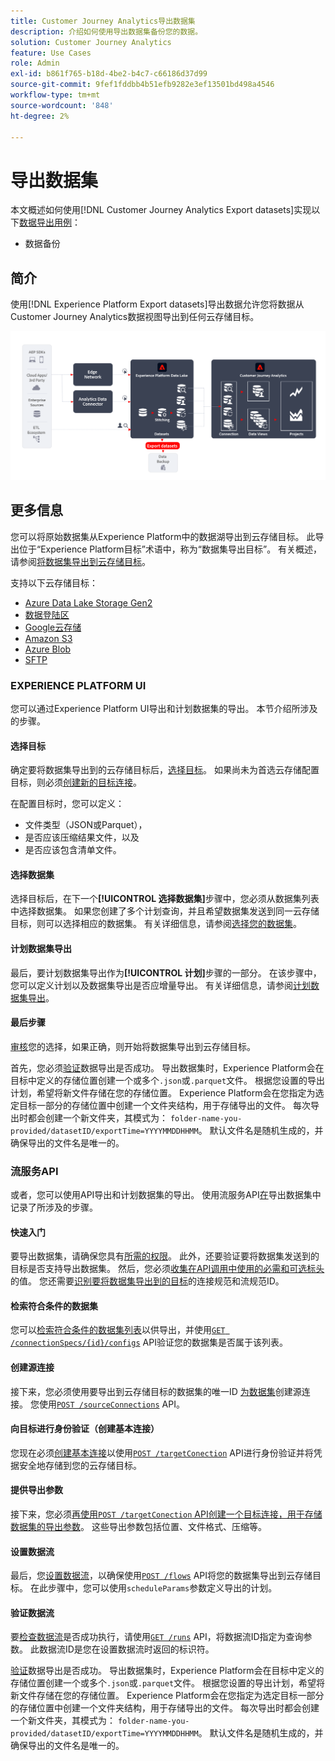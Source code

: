 ```yaml
---
title: Customer Journey Analytics导出数据集
description: 介绍如何使用导出数据集备份您的数据。
solution: Customer Journey Analytics
feature: Use Cases
role: Admin
exl-id: b861f765-b18d-4be2-b4c7-c66186d37d99
source-git-commit: 9fef1fddbb4b51efb9282e3ef13501bd498a4546
workflow-type: tm+mt
source-wordcount: '848'
ht-degree: 2%

---
```


# 导出数据集

本文概述如何使用[!DNL Customer Journey Analytics Export datasets]实现以下[数据导出用例](overview.md)：

- 数据备份

## 简介

使用[!DNL Experience Platform Export datasets]导出数据允许您将数据从Customer Journey Analytics数据视图导出到任何云存储目标。

![BI扩展](../assets/export-datasets.svg)

## 更多信息

您可以将原始数据集从Experience Platform中的数据湖导出到云存储目标。 此导出位于“Experience Platform目标”术语中，称为“数据集导出目标”。 有关概述，请参阅[将数据集导出到云存储目标](https://experienceleague.adobe.com/zh-hans/docs/experience-platform/destinations/ui/activate/export-datasets)。

支持以下云存储目标：

- [Azure Data Lake Storage Gen2](https://experienceleague.adobe.com/en/docs/experience-platform/destinations/catalog/cloud-storage/adls-gen2)
- [数据登陆区](https://experienceleague.adobe.com/en/docs/experience-platform/destinations/catalog/cloud-storage/data-landing-zone)
- [Google云存储](https://experienceleague.adobe.com/en/docs/experience-platform/destinations/catalog/cloud-storage/google-cloud-storage)
- [Amazon S3](https://experienceleague.adobe.com/en/docs/experience-platform/destinations/catalog/cloud-storage/amazon-s3#changelog)
- [Azure Blob](https://experienceleague.adobe.com/en/docs/experience-platform/destinations/catalog/cloud-storage/azure-blob#changelog)
- [SFTP](https://experienceleague.adobe.com/en/docs/experience-platform/destinations/catalog/cloud-storage/sftp#changelog)


### EXPERIENCE PLATFORM UI

您可以通过Experience Platform UI导出和计划数据集的导出。 本节介绍所涉及的步骤。

#### 选择目标

确定要将数据集导出到的云存储目标后，[选择目标](https://experienceleague.adobe.com/en/docs/experience-platform/destinations/ui/activate/export-datasets#select-destination)。 如果尚未为首选云存储配置目标，则必须[创建新的目标连接](https://experienceleague.adobe.com/en/docs/experience-platform/destinations/ui/connect-destination)。

在配置目标时，您可以定义：

- 文件类型（JSON或Parquet），
- 是否应该压缩结果文件，以及
- 是否应该包含清单文件。


#### 选择数据集

选择目标后，在下一个&#x200B;**[!UICONTROL 选择数据集]**&#x200B;步骤中，您必须从数据集列表中选择数据集。 如果您创建了多个计划查询，并且希望数据集发送到同一云存储目标，则可以选择相应的数据集。 有关详细信息，请参阅[选择您的数据集](https://experienceleague.adobe.com/en/docs/experience-platform/destinations/ui/activate/export-datasets#select-datasets)。

#### 计划数据集导出

最后，要计划数据集导出作为&#x200B;**[!UICONTROL 计划]**&#x200B;步骤的一部分。 在该步骤中，您可以定义计划以及数据集导出是否应增量导出。 有关详细信息，请参阅[计划数据集导出](https://experienceleague.adobe.com/en/docs/experience-platform/destinations/ui/activate/export-datasets#scheduling)。


#### 最后步骤

[审核](https://experienceleague.adobe.com/en/docs/experience-platform/destinations/ui/activate/export-datasets#review)您的选择，如果正确，则开始将数据集导出到云存储目标。

首先，您必须[验证](https://experienceleague.adobe.com/en/docs/experience-platform/destinations/ui/activate/export-datasets#verify)数据导出是否成功。 导出数据集时，Experience Platform会在目标中定义的存储位置创建一个或多个`.json`或`.parquet`文件。 根据您设置的导出计划，希望将新文件存储在您的存储位置。 Experience Platform会在您指定为选定目标一部分的存储位置中创建一个文件夹结构，用于存储导出的文件。 每次导出时都会创建一个新文件夹，其模式为： `folder-name-you-provided/datasetID/exportTime=YYYYMMDDHHMM`。 默认文件名是随机生成的，并确保导出的文件名是唯一的。

### 流服务API

或者，您可以使用API导出和计划数据集的导出。 使用流服务API[在](https://experienceleague.adobe.com/en/docs/experience-platform/destinations/api/export-datasets)导出数据集中记录了所涉及的步骤。

#### 快速入门

要导出数据集，请确保您具有[所需的权限](https://experienceleague.adobe.com/en/docs/experience-platform/destinations/api/export-datasets#permissions)。 此外，还要验证要将数据集发送到的目标是否支持导出数据集。 然后，您必须[收集在API调用中使用的必需和可选标头](https://experienceleague.adobe.com/en/docs/experience-platform/destinations/api/export-datasets#gather-values-headers)的值。 您还需要[识别要将数据集导出到的目标](https://experienceleague.adobe.com/en/docs/experience-platform/destinations/api/export-datasets#gather-connection-spec-flow-spec)的连接规范和流规范ID。

#### 检索符合条件的数据集

您可以[检索符合条件的数据集列表](https://experienceleague.adobe.com/en/docs/experience-platform/destinations/api/export-datasets#retrieve-list-of-available-datasets)以供导出，并使用[`GET /connectionSpecs/{id}/configs`](https://developer.adobe.com/experience-platform-apis/references/destinations/#tag/Configurations/operation/getDatasets) API验证您的数据集是否属于该列表。


#### 创建源连接

接下来，您必须使用要导出到云存储目标的数据集的唯一ID [为数据集](https://experienceleague.adobe.com/en/docs/experience-platform/destinations/api/export-datasets#create-source-connection)创建源连接。 您使用[`POST /sourceConnections`](https://developer.adobe.com/experience-platform-apis/references/destinations/#tag/Source-connections/operation/postSourceConnection) API。

#### 向目标进行身份验证（创建基本连接）

您现在必须[创建基本连接](https://experienceleague.adobe.com/en/docs/experience-platform/destinations/api/export-datasets#create-base-connection)以使用[`POST /targetConection`](https://developer.adobe.com/experience-platform-apis/references/destinations/#tag/Target-connections/operation/postTargetConnection) API进行身份验证并将凭据安全地存储到您的云存储目标。


#### 提供导出参数

接下来，您必须[再使用](https://experienceleague.adobe.com/en/docs/experience-platform/destinations/api/export-datasets#create-target-connection)[`POST /targetConection` API创建一个目标连接，用于存储数据集的导出参数](https://developer.adobe.com/experience-platform-apis/references/destinations/#tag/Target-connections/operation/postTargetConnection)。 这些导出参数包括位置、文件格式、压缩等。

#### 设置数据流

最后，您[设置数据流](https://experienceleague.adobe.com/en/docs/experience-platform/destinations/api/export-datasets#create-dataflow)，以确保使用[`POST /flows`](https://developer.adobe.com/experience-platform-apis/references/destinations/#tag/Dataflows/operation/postFlow) API将您的数据集导出到云存储目标。 在此步骤中，您可以使用`scheduleParams`参数定义导出的计划。

#### 验证数据流

要[检查数据流](https://experienceleague.adobe.com/en/docs/experience-platform/destinations/api/export-datasets#get-dataflow-runs)是否成功执行，请使用[`GET /runs`](https://developer.adobe.com/experience-platform-apis/references/destinations/#tag/Dataflow-runs/operation/getFlowRuns) API，将数据流ID指定为查询参数。 此数据流ID是您在设置数据流时返回的标识符。

[验证](https://experienceleague.adobe.com/en/docs/experience-platform/destinations/ui/activate/export-datasets#verify)数据导出是否成功。 导出数据集时，Experience Platform会在目标中定义的存储位置创建一个或多个`.json`或`.parquet`文件。 根据您设置的导出计划，希望将新文件存储在您的存储位置。 Experience Platform会在您指定为选定目标一部分的存储位置中创建一个文件夹结构，用于存储导出的文件。 每次导出时都会创建一个新文件夹，其模式为： `folder-name-you-provided/datasetID/exportTime=YYYYMMDDHHMM`。 默认文件名是随机生成的，并确保导出的文件名是唯一的。

